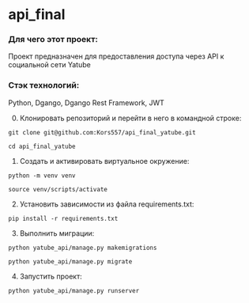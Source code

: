 # api_final
### Для чего этот проект:
Проект предназначен для предоставления доступа через API к социальной сети Yatube

### Стэк технологий:
Python, Dgango, Dgango Rest Framework, JWT

0. Клонировать репозиторий и перейти в него в командной строке:

  ```
  git clone git@github.com:Kors557/api_final_yatube.git
  ```

  ```
  cd api_final_yatube
  ```

1. Cоздать и активировать виртуальное окружение:

  ```
  python -m venv venv
  ```

  ```
  source venv/scripts/activate
  ```

2. Установить зависимости из файла requirements.txt:

  ```
  pip install -r requirements.txt
  ```

3. Выполнить миграции:

  ```
  python yatube_api/manage.py makemigrations
  ```

  ```
  python yatube_api/manage.py migrate
  ```

4. Запустить проект:

  ```
  python yatube_api/manage.py runserver
  ```
